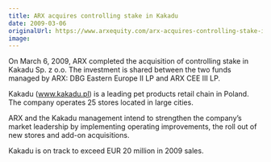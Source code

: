 ```yaml
---
title: ARX acquires controlling stake in Kakadu
date: 2009-03-06
originalUrl: https://www.arxequity.com/arx-acquires-controlling-stake-in-kakadu/
image:
---
```


On March 6, 2009, ARX completed the acquisition of controlling stake in Kakadu Sp. z o.o. The investment is shared between the two funds managed by ARX: DBG Eastern Europe II LP and ARX CEE III LP.

Kakadu (www.kakadu.pl) is a leading pet products retail chain in Poland. The company operates 25 stores located in large cities.

ARX and the Kakadu management intend to strengthen the company’s market leadership by implementing operating improvements, the roll out of new stores and add-on acquisitions.

Kakadu is on track to exceed EUR 20 million in 2009 sales.
